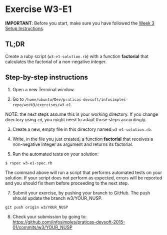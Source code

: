 # Exercise W3-E1

__IMPORTANT__: Before you start, make sure you have followed the <a href="https://github.com/infosimples/praticas-devsoft-2015-01/blob/master/week3/exercises/README.md" target="_blank">Week 3 Setup Instructions</a>.

## TL;DR

Create a ruby script (`w3-e1-solution.rb`) with a function **factorial** that
calculates the factorial of a non-negative integer.


## Step-by-step instructions

1. Open a new Terminal window.

2. Go to `/home/ubuntu/Dev/praticas-devsoft/infosimples-repo/week3/exercises/w3-e1`.

  NOTE: the next steps assume this is your working directory. If you change
  directory using `cd`, you might need to adapt those steps accordingly.

3. Create a new, empty file in this directory named `w3-e1-solution.rb`.

4. Write, in the file you just created, a function **factorial** that receives a
non-negative integer as argument and returns its factorial.

6. Run the automated tests on your solution:
  ```
  $ rspec w3-e1-spec.rb
  ```

  The command above will run a script that performs automated tests on your
  solution.
  If your script does not perform as expected, errors will be reported and you
  should fix them before proceeding to the next step.

7. Submit your exercise, by pushing your branch to GitHub. The push should
update the branch w3/YOUR_NUSP.

  ```
  git push origin w3/YOUR_NUSP
  ```

8. Check your submission by going to:
https://github.com/infosimples/praticas-devsoft-2015-01/commits/w3/YOUR_NUSP

